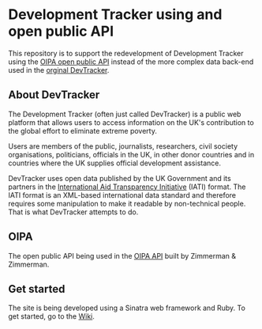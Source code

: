 # Development Tracker using and open public API
This repository is to support the redevelopment of Development Tracker using the [OIPA open public API](http://www.oipa.nl) instead of the more complex data back-end used in the [orginal DevTracker](https://github.com/dfid/aid-platform-beta). 

## About DevTracker
The Development Tracker (often just called DevTracker) is a public web platform that allows users to access information on the UK's contribution to the global effort to eliminate extreme poverty. 

Users are members of the public, journalists, researchers, civil society organisations, politicians, officials in the UK, in other donor countries and in countries where the UK supplies official development assistance.

DevTracker uses open data published by the UK Government and its partners in the [International Aid Transparency Initiative](http://iatistandard.org) (IATI) format. The IATI format is an XML-based international data standard and therefore requires some manipulation to make it readable by non-technical people. That is what DevTracker attempts to do.

## OIPA
The open public API being used in the [OIPA API](http://www.oipa.nl) built by Zimmerman & Zimmerman.

## Get started
The site is being developed using a Sinatra web framework and Ruby. To get started, go to the [Wiki](https://github.com/DFID/devtracker-from-api/wiki).